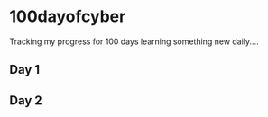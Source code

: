 # 100dayofcyber
Tracking my progress for 100 days learning something new daily....


## Day 1


## Day 2